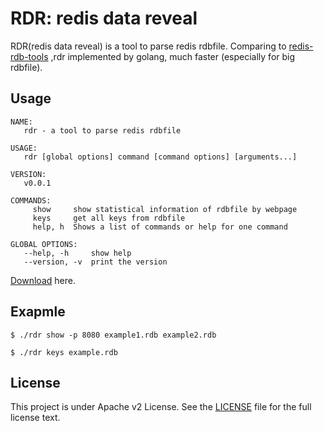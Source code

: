 RDR: redis data reveal
=================================================

RDR(redis data reveal) is a tool to parse redis rdbfile. Comparing to [redis-rdb-tools](https://github.com/sripathikrishnan/redis-rdb-tools) ,rdr implemented by golang, much faster (especially for big rdbfile).

## Usage

```
NAME:
   rdr - a tool to parse redis rdbfile

USAGE:
   rdr [global options] command [command options] [arguments...]

VERSION:
   v0.0.1

COMMANDS:
     show     show statistical information of rdbfile by webpage
     keys     get all keys from rdbfile
     help, h  Shows a list of commands or help for one command

GLOBAL OPTIONS:
   --help, -h     show help
   --version, -v  print the version
```
[Download](https://baidu.com) here.

## Exapmle
```
$ ./rdr show -p 8080 example1.rdb example2.rdb
```

```
$ ./rdr keys example.rdb
```

## 

## License

This project is under Apache v2 License. See the [LICENSE](LICENSE) file for the full license text.